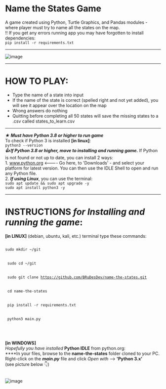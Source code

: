 # Name the States Game
A game created using Python, Turtle Graphics, and Pandas modules - where player must try to name all the states on the map.<br>
‼️ If you get any errors running app you may have forgotten to install dependencies:<br>
<code>pip install -r requirements.txt</code><br>

_________________________________________________________________________________________________________________________

![image](https://user-images.githubusercontent.com/103232802/163043248-a41f6616-b810-461c-b43a-dcd60c20f072.png)

_________________________________________________________________________________________________________________________

# HOW TO PLAY:
- Type the name of a state into input
- If the name of the state is correct (spelled right and not yet added), you will see it appear over the location on the map 
- Wrong answers do nothing
- Quitting before completing all 50 states will save the missing states to a .csv called states_to_learn.csv


__________________________________________________________________________________________________________


**_★ Must have Python 3.8 or higher to run game_**<br>
	<t>To check if Python 3 is installed **[in linux]**:<br>
`python3 --version`<br>
**_👍 If Python 3.8 or higher, move to installing and running game._** If Python is not found or not up to date, you can install
2 ways:<br>
<t>1. www.python.org <---- Go here, to 'Downloads' - and select your platform for latest version. You can then use the IDLE Shell
to open and run any Python file.<br>
<t>2. **_If using Linux_**, you can use the terminal:<br>
`sudo apt update && sudo apt upgrade -y`<br>
`sudo apt install python3 -y`<br>


__________________________________________________________________________________________________________

# **INSTRUCTIONS** _for Installing and running the game_:<br>
	
**[in LINUX]** (debian, ubuntu, kali, etc.) terminal type these commands:<br>
<code>	
sudo mkdir ~/git      
</code><br>
<code>
sudo cd ~/git       
</code><br>
<code>
sudo git clone https://github.com/BRuDesDev/name-the-states.git      
</code><br>
<code>
cd name-the-states      
</code><br>
<code>
pip install -r requirements.txt     
</code><br>
<code>
python3 main.py				
</code><br><br>
	
<t>**[in WINDOWS]**<br>
_Hopefully you have installed_ **Python IDLE** from python.org:<br>
<t>****In your files, browse to the **name-the-states** folder cloned to your PC. Right-click on the **_main.py_** file and click _Open with_ --> **'Python 3.x'**<br>(see picture below 👇)<br><br>

![image](https://user-images.githubusercontent.com/103232802/162651068-e27cfe0a-de9e-4b76-9c30-e8b4c229c6dd.png)
